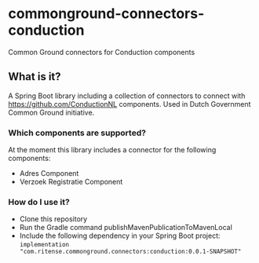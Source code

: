 # commonground-connectors-conduction
Common Ground connectors for Conduction components

## What is it?
A Spring Boot library including a collection of connectors to connect with https://github.com/ConductionNL components. Used in Dutch Government Common Ground initiative.  

### Which components are supported?
At the moment this library includes a connector for the following components:
- Adres Component
- Verzoek Registratie Component

### How do I use it?
- Clone this repository
- Run the Gradle command publishMavenPublicationToMavenLocal
- Include the following dependency in your Spring Boot project: 
```implementation "com.ritense.commonground.connectors:conduction:0.0.1-SNAPSHOT"```
